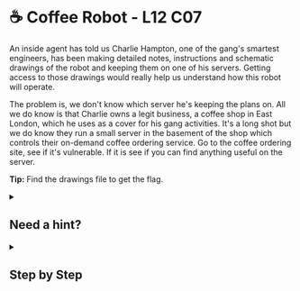 # ☕ Coffee Robot - L12 C07

An inside agent has told us Charlie Hampton, one of the gang's smartest engineers, has been making detailed notes, instructions and schematic drawings of the robot and keeping them on one of his servers. Getting access to those drawings would really help us understand how this robot will operate.

The problem is, we don't know which server he's keeping the plans on. All we do know is that Charlie owns a legit business, a coffee shop in East London, which he uses as a cover for his gang activities. It's a long shot but we do know they run a small server in the basement of the shop which controls their on-demand coffee ordering service. Go to the coffee ordering site, see if it's vulnerable. If it is see if you can find anything useful on the server.

**Tip:** Find the drawings file to get the flag.

<details><summary>

## Need a hint?</summary>

> 💡 Hint: You might need to look for hidden files to find what you're looking for.

</details>

<details><summary>

## Step by Step</summary>

- In the text box at the bottom, type `$(ls -la)`
- Type `$(ls -la ..)`
- Type `$(ls -la ../robot-bank-job)`
- Type `$(cat ../robot-bank-job/.robot_sketches.txt)`

`flag: GnJRZZdHea3pSVmtwlNH`

</details>
